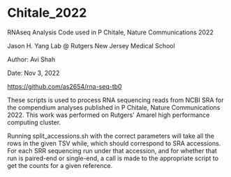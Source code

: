 # Chitale_2022
RNAseq Analysis Code used in P Chitale, Nature Communications 2022

Jason H. Yang Lab @ Rutgers New Jersey Medical School

Author: Avi Shah

Date: Nov 3, 2022

https://github.com/as2654/rna-seq-tb0 

These scripts is used to process RNA sequencing reads from NCBI SRA for the compendium analyses published in P Chitale, Nature Communications 2022. This work was performed on Rutgers' Amarel high performance computing cluster.

Running split_accessions.sh with the correct parameters will take all the rows in the given TSV while, which should correspond to SRA accessions. For each SRR sequencing run under that accession, and for whether that run is paired-end or single-end, a call is made  to the appropriate script to get the counts for a given reference.

